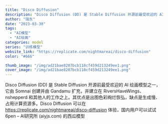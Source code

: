 ```yaml
---
title: "Disco Diffusion"
description: "Disco Diffusion (DD) 是 Stable Diffusion 开源前最受欢迎的 AI 绘画模型之一，它"
author: "瑞东"
date: "2023-03-30"
tags:
  - "AI模型"
  - "AI绘画"
categories: model
series: "训练模型"
website_link: "https://replicate.com/nightmareai/disco-diffusion"
color: "#666"

thumb_image: "/img/ad21bae8207bcb118cf459d213249ee1.png"
cover_image: "/img/ad21bae8207bcb118cf459d213249ee1.png"
---
```


Disco Diffusion (DD) 是 Stable Diffusion 开源前最受欢迎的 AI 绘画模型之一，它由 Somnai 创建并由 Gandamu 扩充，并建立在 RiversHaveWings、nshepperd 和其他人的工作之上。其优点是出图色彩绚烂恢弘，缺点是生成慢、占用计算资源多。Disco Diffusion 可以在 https://replicate.com/nightmareai/disco-diffusion 体验，国内用户可以试试6pen – AI研究所 (aiyjs.com) 的西瓜模型